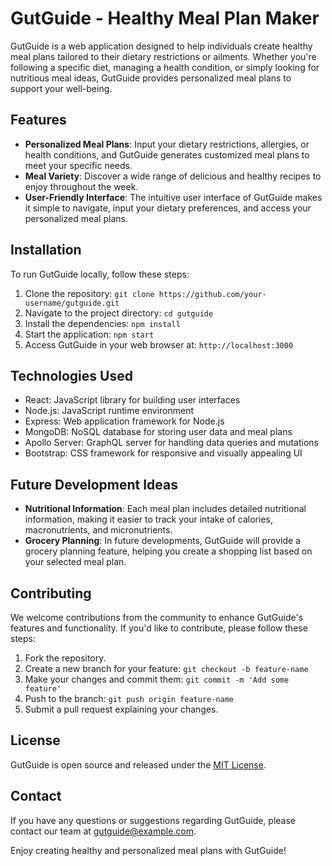 # GutGuide - Healthy Meal Plan Maker

GutGuide is a web application designed to help individuals create healthy meal plans tailored to their dietary restrictions or ailments. Whether you're following a specific diet, managing a health condition, or simply looking for nutritious meal ideas, GutGuide provides personalized meal plans to support your well-being.

## Features

- **Personalized Meal Plans**: Input your dietary restrictions, allergies, or health conditions, and GutGuide generates customized meal plans to meet your specific needs.
- **Meal Variety**: Discover a wide range of delicious and healthy recipes to enjoy throughout the week.
- **User-Friendly Interface**: The intuitive user interface of GutGuide makes it simple to navigate, input your dietary preferences, and access your personalized meal plans.

## Installation

To run GutGuide locally, follow these steps:

1. Clone the repository: `git clone https://github.com/your-username/gutguide.git`
2. Navigate to the project directory: `cd gutguide`
3. Install the dependencies: `npm install`
4. Start the application: `npm start`
5. Access GutGuide in your web browser at: `http://localhost:3000`

## Technologies Used

- React: JavaScript library for building user interfaces
- Node.js: JavaScript runtime environment
- Express: Web application framework for Node.js
- MongoDB: NoSQL database for storing user data and meal plans
- Apollo Server: GraphQL server for handling data queries and mutations
- Bootstrap: CSS framework for responsive and visually appealing UI

## Future Development Ideas
- **Nutritional Information**: Each meal plan includes detailed nutritional information, making it easier to track your intake of calories, macronutrients, and micronutrients.
- **Grocery Planning**: In future developments, GutGuide will provide a grocery planning feature, helping you create a shopping list based on your selected meal plan.

## Contributing

We welcome contributions from the community to enhance GutGuide's features and functionality. If you'd like to contribute, please follow these steps:

1. Fork the repository.
2. Create a new branch for your feature: `git checkout -b feature-name`
3. Make your changes and commit them: `git commit -m 'Add some feature'`
4. Push to the branch: `git push origin feature-name`
5. Submit a pull request explaining your changes.

## License

GutGuide is open source and released under the [MIT License](https://opensource.org/licenses/MIT).

## Contact

If you have any questions or suggestions regarding GutGuide, please contact our team at gutguide@example.com.

Enjoy creating healthy and personalized meal plans with GutGuide!
